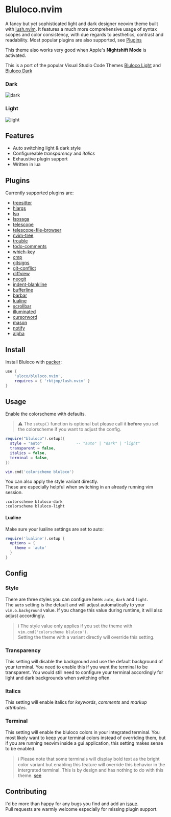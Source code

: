 # Bluloco.nvim

A fancy but yet sophisticated light and dark designer neovim theme built with [lush.nvim](https://github.com/rktjmp/lush.nvim).
It features a much more comprehensive usage of syntax scopes and color
consistency, with due regards to aesthetics, contrast and readability.
Most popular plugins are also supported, see [Plugins](#plugins)

This theme also works very good when Apple's **Nightshift Mode** is activated.

This is a port of the popular Visual Studio Code Themes
[Bluloco Light](https://github.com/uloco/theme-bluloco-light) and
[Bluloco Dark](https://github.com/uloco/theme-bluloco-dark)

### Dark

![dark](./screenshots/dark.png)

### Light

![light](./screenshots/light.png)

## Features

- Auto switching light & dark style
- Configureable _transparency_ and _italics_
- Exhaustive plugin support
- Written in lua

## Plugins

Currently supported plugins are:

- [treesitter](https://github.com/nvim-treesitter/nvim-treesitter)
- [hlargs](https://github.com/m-demare/hlargs.nvim)
- [lsp](https://github.com/neovim/lsp-config)
- [lspsaga](https://github.com/glepnir/lspsaga.nvim)
- [telescope](https://github.com/nvim-telescope/telescope.nvim)
- [telescope-file-browser](https://github.com/nvim-telescope/telescope-file-browser.nvim)
- [nvim-tree](https://github.com/kyazdani42/nvim-tree.lua)
- [trouble](https://github.com/folke/trouble.nvim)
- [todo-comments](https://github.com/folke/todo-comments.nvim)
- [which-key](https://github.com/liuchengxu/vim-which-key)
- [cmp](https://github.com/hrsh7th/nvim-cmp)
- [gitsigns](https://github.com/lewis6991/gitsigns.nvim)
- [git-conflict](https://github.com/akinsho/git-conflict.nvim)
- [diffview](https://github.com/sindrets/diffview.nvim)
- [neogit](https://github.com/TimUntersberger/neogit)
- [indent-blankline](https://github.com/lukas-reineke/indent-blankline.nvim)
- [bufferline](https://github.com/akinsho/nvim-bufferline.lua)
- [barbar](https://github.com/romgrk/barbar.nvim)
- [lualine](https://github.com/hoob3rt/lualine.nvim)
- [scrollbar](https://github.com/petertriho/nvim-scrollbar)
- [illuminated](https://github.com/RRethy/vim-illuminate)
- [cursorword](https://github.com/xiyaowong/nvim-cursorword)
- [mason](https://github.com/williamboman/mason.nvim)
- [notify](https://github.com/rcarriga/nvim-notify)
- [alpha](https://github.com/goolord/alpha-nvim)

<!--
TODO:
<details>
<summary> Example config </summary>
</details
- Foldable with screenshots
- Add needed config hereF -->

## Install

Install Bluloco with [packer](https://github.com/wbthomason/packer.nvim):

```lua
use {
    'uloco/bluloco.nvim',
    requires = { 'rktjmp/lush.nvim' }
}
```

## Usage

Enable the colorscheme with defaults.

> ⚠️ The `setup()` function is optional but please call it
> **before** you set the colorscheme if you want to adjust the config.

```lua
require("bluloco").setup({
  style = "auto"               -- "auto" | "dark" | "light"
  transparent = false,
  italics = false,
  terminal = false,
})

vim.cmd('colorscheme bluloco')
```

You can also apply the style variant directly.  
These are especially helpful when switching in an already running vim session.

```vim
:colorscheme bluloco-dark
:colorscheme bluloco-light
```

#### Lualine

Make sure your lualine settings are set to auto:

```lua
require('lualine').setup {
  options = {
    theme = 'auto'
  }
}
```

## Config

### Style

There are three styles you can configure here: `auto`, `dark` and `light`.  
The `auto` setting is the default and will adjust automatically to your
`vim.o.background` value. If you change this value during runtime, it will also adjust accordingly.

> ℹ️ The style value only applies if you set the theme with `vim.cmd('colorscheme bluloco')`.  
> Setting the theme with a variant directly will override this setting.

### Transparency

This setting will disable the background and use the default background of your terminal.
You need to enable this if you want the terminal to be transparent. You would still need to
configure your terminal accordingly for light and dark backgrounds when switching often.

<!-- TODO:  See: auto switching themes.
See: bluloco theme for iTerm2 -->

### Italics

This setting will enable italics for _keywords_, _comments_ and _markup attributes_.

### Terminal

This setting will enable the bluloco colors in your integrated terminal. 
You most likely want to keep your terminal colors instead of overriding them,
but if you are running neovim inside a gui application, this setting makes sense to be enabled.

> ℹ️  Please note that some terminals will display bold text as the bright color variant but enabling this feature will override this behavior in the intergrated terminal. This is by design and has nothing to do with this theme. [see](https://github.com/neovim/neovim/issues/11335)


<!-- ## Recipes
### Auto switching light & dark themes
 -->

## Contributing

I'd be more than happy for any bugs you find and add an [issue](https://github.com/uloco/bluloco.nvim/issues).  
Pull requests are warmly welcome especially for missing plugin support.
